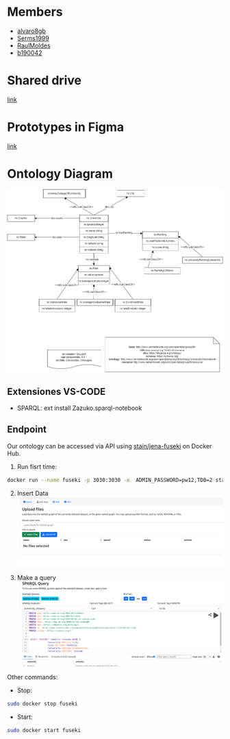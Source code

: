 # Members

- [alvaro8gb](https://github.com/Alvaro8gb)
- [Serms1999](https://github.com/Serms1999)
- [RaulMoldes](https://github.com/RaulMoldes)
- [b190042](https://github.com/b190042)

# Shared drive
[link](https://drive.google.com/drive/folders/1lFddzjvD2KSj-DS2Vo8CAs1MFSNIsWGX?usp=sharing)

# Prototypes in Figma
[link](https://www.figma.com/file/h8dZf6KG43KpTJh30N4D1Q/Untitled?type=design&node-id=0%3A1&mode=design&t=clghSJRzTqhfXmNf-1)


# Ontology Diagram

![Diagram Ontology](./ontology/Ontologiy_diagram.png)

## Extensiones VS-CODE

- SPARQL: ext install Zazuko.sparql-notebook

## Endpoint

Our ontology can be accessed via API using [stain/jena-fuseki](https://hub.docker.com/r/stain/jena-fuseki) 
on Docker Hub.

1. Run fisrt time:
```bash
docker run --name fuseki -p 3030:3030 -e  ADMIN_PASSWORD=pw12,TDB=2 stain/jena-fuseki 
```

2. Insert Data 
![img-insert-data](./fuseki/add-data.png)

3. Make a query
![img-query](./fuseki/query.png)


Other commands: 

- Stop:
```bash
sudo docker stop fuseki
```

- Start:
```bash
sudo docker start fuseki
```
